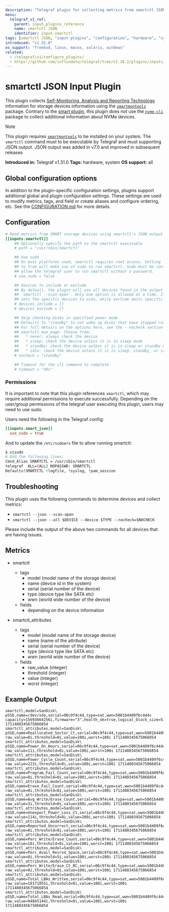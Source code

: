 ```yaml
---
description: "Telegraf plugin for collecting metrics from smartctl JSON"
menu:
  telegraf_v1_ref:
    parent: input_plugins_reference
    name: smartctl JSON
    identifier: input-smartctl
tags: [smartctl JSON, "input-plugins", "configuration", "hardware", "system"]
introduced: "v1.31.0"
os_support: "freebsd, linux, macos, solaris, windows"
related:
  - /telegraf/v1/configure_plugins/
  - https://github.com/influxdata/telegraf/tree/v1.36.2/plugins/inputs/smartctl/README.md, smartctl JSON Plugin Source
---
```


# smartctl JSON Input Plugin

This plugin collects [Self-Monitoring, Analysis and Reporting Technology](https://en.wikipedia.org/wiki/Self-Monitoring,_Analysis_and_Reporting_Technology)
information for storage devices information using the
[`smartmontools`]() package. Contrary to the
[smart plugin](/telegraf/v1/plugins/#input-smart), this plugin does not use the [`nvme-cli`]()
package to collect additional information about NVMe devices.

> [!NOTE]
> This plugin requires [`smartmontools`]() to be installed on your
> system. The `smartctl` command must to be executable by Telegraf and must
> supporting JSON output. JSON output was added in v7.0 and improved in
> subsequent releases

**Introduced in:** Telegraf v1.31.0
**Tags:** hardware, system
**OS support:** all

[smart]: https://en.wikipedia.org/wiki/Self-Monitoring,_Analysis_and_Reporting_Technology
[smart_plugin]: /plugins/inputs/smart/README.md
[nvmecli]: https://github.com/linux-nvme/nvme-cli

## Global configuration options <!-- @/docs/includes/plugin_config.md -->

In addition to the plugin-specific configuration settings, plugins support
additional global and plugin configuration settings. These settings are used to
modify metrics, tags, and field or create aliases and configure ordering, etc.
See the [CONFIGURATION.md](/telegraf/v1/configuration/#plugins) for more details.

[CONFIGURATION.md]: ../../../docs/CONFIGURATION.md#plugins

## Configuration

```toml @sample.conf
# Read metrics from SMART storage devices using smartclt's JSON output
[[inputs.smartctl]]
    ## Optionally specify the path to the smartctl executable
    # path = "/usr/sbin/smartctl"

    ## Use sudo
    ## On most platforms used, smartctl requires root access. Setting 'use_sudo'
    ## to true will make use of sudo to run smartctl. Sudo must be configured to
    ## allow the telegraf user to run smartctl without a password.
    # use_sudo = false

    ## Devices to include or exclude
    ## By default, the plugin will use all devices found in the output of
    ## `smartctl --scan-open`. Only one option is allowed at a time. If set, include
    ## sets the specific devices to scan, while exclude omits specific devices.
    # devices_include = []
    # devices_exclude = []

    ## Skip checking disks in specified power mode
    ## Defaults to "standby" to not wake up disks that have stopped rotating.
    ## For full details on the options here, see the --nocheck section in the
    ## smartctl man page. Choose from:
    ##   * never: always check the device
    ##   * sleep: check the device unless it is in sleep mode
    ##   * standby: check the device unless it is in sleep or standby mode
    ##   * idle: check the device unless it is in sleep, standby, or idle mode
    # nocheck = "standby"

    ## Timeout for the cli command to complete
    # timeout = "30s"
```

### Permissions

It is important to note that this plugin references `smartctl`, which may
require additional permissions to execute successfully.  Depending on the
user/group permissions of the telegraf user executing this plugin, users may
need to use sudo.

Users need the following in the Telegraf config:

```toml
[[inputs.smart_json]]
  use_sudo = true
```

And to update the `/etc/sudoers` file to allow running smartctl:

```bash
$ visudo
# Add the following lines:
Cmnd_Alias SMARTCTL = /usr/sbin/smartctl
telegraf  ALL=(ALL) NOPASSWD: SMARTCTL
Defaults!SMARTCTL !logfile, !syslog, !pam_session
```

## Troubleshooting

This plugin uses the following commands to determine devices and collect
metrics:

- `smartctl --json --scan-open`
- `smartctl --json --all $DEVICE --device $TYPE --nocheck=$NOCHECK`

Please include the output of the above two commands for all devices that are
having issues.

## Metrics

- smartctl
  - tags
    - model (model name of the storage device)
    - name (device id in the system)
    - serial (serial number of the device)
    - type (device type like SATA etc)
    - wwn (world wide number of the device)
  - fields
    - depending on the device information

- smartctl_attributes
  - tags
    - model (model name of the storage device)
    - name (name of the attribute)
    - serial (serial number of the device)
    - type (device type like SATA etc)
    - wwn (world wide number of the device)
  - fields
    - raw_value (integer)
    - threshold (integer)
    - value (integer)
    - worst (integer)

## Example Output

```text
smartctl,model=SanDisk\ pSSD,name=/dev/sda,serial=06c9f4c44,type=sat,wwn=5001b4409f6c444c capacity=15693664256i,firmware="3",health_ok=true,logical_block_size=512i,power_on_hours=11i,temperature=0i 1711480345675066854
smartctl_attributes,model=SanDisk\ pSSD,name=Reallocated_Sector_Ct,serial=06c9f4c44,type=sat,wwn=5001b4409f6c444c raw_value=0i,threshold=0i,value=100i,worst=100i 1711480345675066854
smartctl_attributes,model=SanDisk\ pSSD,name=Power_On_Hours,serial=06c9f4c44,type=sat,wwn=5001b4409f6c444c raw_value=11i,threshold=0i,value=100i,worst=100i 1711480345675066854
smartctl_attributes,model=SanDisk\ pSSD,name=Power_Cycle_Count,serial=06c9f4c44,type=sat,wwn=5001b4409f6c444c raw_value=223i,threshold=0i,value=100i,worst=100i 1711480345675066854
smartctl_attributes,model=SanDisk\ pSSD,name=Program_Fail_Count,serial=06c9f4c44,type=sat,wwn=5001b4409f6c444c raw_value=0i,threshold=0i,value=100i,worst=100i 1711480345675066854
smartctl_attributes,model=SanDisk\ pSSD,name=Erase_Fail_Count,serial=06c9f4c44,type=sat,wwn=5001b4409f6c444c raw_value=0i,threshold=0i,value=100i,worst=100i 1711480345675066854
smartctl_attributes,model=SanDisk\ pSSD,name=Avg_Write/Erase_Count,serial=06c9f4c44,type=sat,wwn=5001b4409f6c444c raw_value=3i,threshold=0i,value=100i,worst=100i 1711480345675066854
smartctl_attributes,model=SanDisk\ pSSD,name=Unexpect_Power_Loss_Ct,serial=06c9f4c44,type=sat,wwn=5001b4409f6c444c raw_value=114i,threshold=0i,value=100i,worst=100i 1711480345675066854
smartctl_attributes,model=SanDisk\ pSSD,name=Reported_Uncorrect,serial=06c9f4c44,type=sat,wwn=5001b4409f6c444c raw_value=0i,threshold=0i,value=100i,worst=100i 1711480345675066854
smartctl_attributes,model=SanDisk\ pSSD,name=Perc_Write/Erase_Count,serial=06c9f4c44,type=sat,wwn=5001b4409f6c444c raw_value=10i,threshold=0i,value=100i,worst=100i 1711480345675066854
smartctl_attributes,model=SanDisk\ pSSD,name=Perc_Avail_Resrvd_Space,serial=06c9f4c44,type=sat,wwn=5001b4409f6c444c raw_value=0i,threshold=5i,value=100i,worst=100i 1711480345675066854
smartctl_attributes,model=SanDisk\ pSSD,name=Perc_Write/Erase_Ct_BC,serial=06c9f4c44,type=sat,wwn=5001b4409f6c444c raw_value=0i,threshold=0i,value=100i,worst=100i 1711480345675066854
smartctl_attributes,model=SanDisk\ pSSD,name=Total_LBAs_Written,serial=06c9f4c44,type=sat,wwn=5001b4409f6c444c raw_value=10171055i,threshold=0i,value=100i,worst=100i 1711480345675066854
smartctl_attributes,model=SanDisk\ pSSD,name=Total_LBAs_Read,serial=06c9f4c44,type=sat,wwn=5001b4409f6c444c raw_value=94845144i,threshold=0i,value=100i,worst=100i 1711480345675066854
```

